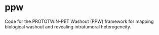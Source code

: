 # ppw
Code for the PROTOTWIN-PET Washout (PPW) framework for mapping biological washout and revealing intratumoral heterogeneity.
